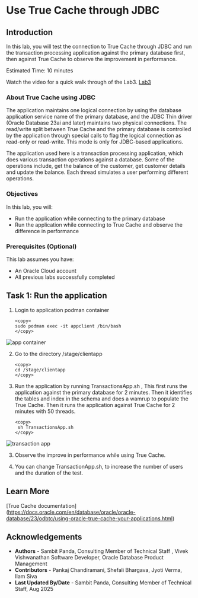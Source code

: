 # Use True Cache through JDBC

## Introduction

In this lab, you will test the connection to True Cache through JDBC and run the transaction processing application against the primary database first, then against True Cache to observe the improvement in performance. 

Estimated Time: 10 minutes

Watch the video for a quick walk through of the Lab3.
[Lab3](videohub:1_j4nqgxmz) 

### About True Cache using JDBC
The application maintains one logical connection by using the database application service name of the primary database, and the JDBC Thin driver (Oracle Database 23ai and later) maintains two physical connections. The read/write split between True Cache and the primary database is controlled by the application through special calls to flag the logical connection as read-only or read-write. This mode is only for JDBC-based applications.

The application used here is a transaction processing application, which does various transaction operations against a database. Some of the operations include, get the balance of the customer, get customer details and update the balance. Each thread simulates a user performing different operations. 

### Objectives

In this lab, you will:
* Run the application while connecting to the primary database 
* Run the application while connecting to True Cache and observe the difference in performance

### Prerequisites (Optional)

This lab assumes you have:
* An Oracle Cloud account
* All previous labs successfully completed

## Task 1: Run the application

1. Login to application podman container

    ```
    <copy>
    sudo podman exec -it appclient /bin/bash
    </copy>
    ```
![app container](https://oracle-livelabs.github.io/database/truecache/jdbc/images/appcontainer.png " ")

2. Go to the directory /stage/clientapp 

     ```
    <copy>
     cd /stage/clientapp
    </copy>
    ```

2. Run the application by running TransactionsApp.sh , This first runs the application against the primary database for 2 minutes. Then it identifies the tables and index in the schema and does a wamrup to populate the True Cache. Then it runs the application against True Cache for 2 minutes with 50 threads.
    
    ```
    <copy>
     sh TransactionsApp.sh
    </copy>
    ```
![transaction app](https://oracle-livelabs.github.io/database/truecache/jdbc/images/transactionapp_dbw25.png " ")

3. Observe the improve in performance while using True Cache.

4. You can change TransactionApp.sh, to increase the number of users and the duration of the test.

## Learn More

[True Cache documentation] (https://docs.oracle.com/en/database/oracle/oracle-database/23/odbtc/using-oracle-true-cache-your-applications.html)


## Acknowledgements
* **Authors** - Sambit Panda, Consulting Member of Technical Staff , Vivek Vishwanathan Software Developer, Oracle Database Product Management
* **Contributors** - Pankaj Chandiramani, Shefali Bhargava, Jyoti Verma, Ilam Siva
* **Last Updated By/Date** - Sambit Panda, Consulting Member of Technical Staff, Aug 2025